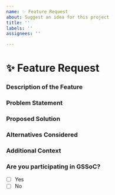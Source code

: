 ```yaml
---
name: ✨ Feature Request
about: Suggest an idea for this project
title: ''
labels: ''
assignees: ''

---
```

# ✨ Feature Request

### **Description of the Feature**
<!-- A clear and concise description of the feature or enhancement you want to propose. -->


### **Problem Statement**
<!-- Explain the problem this feature will solve or the use-case it will address. -->


### **Proposed Solution**
<!-- Describe the solution or implementation you have in mind. -->


### **Alternatives Considered**

<!-- Have you considered any alternative solutions or approaches? If so, please describe them. -->

### **Additional Context**
<!-- Add any other context, screenshots, or information related to the feature request here. -->

### **Are you participating in GSSoC?**
- [ ] Yes
- [ ] No
